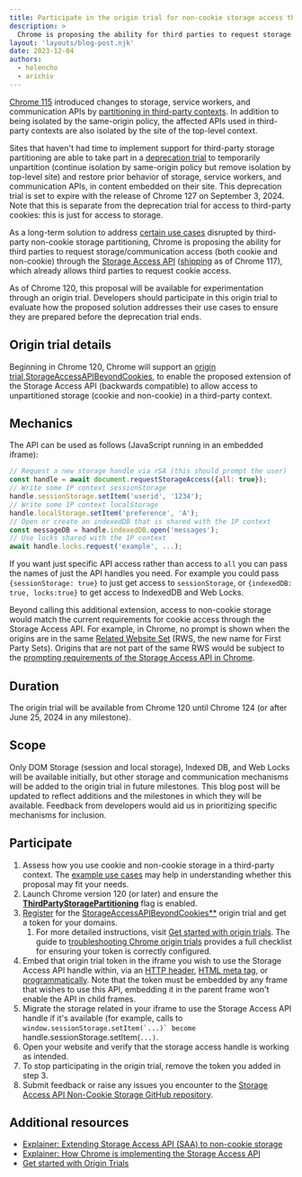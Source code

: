 ```yaml
---
title: Participate in the origin trial for non-cookie storage access through the Storage Access API
description: >
  Chrome is proposing the ability for third parties to request storage or communication access (both cookie and non-cookie) through the Storage Access API.
layout: 'layouts/blog-post.njk'
date: 2023-12-04
authors:
  - helencho
  - arichiv
---
```


[Chrome 115](https://chromiumdash.appspot.com/schedule) introduced changes to storage, service workers, and communication APIs by [partitioning in third-party contexts](/docs/privacy-sandbox/storage-partitioning/). In addition to being isolated by the same-origin policy, the affected APIs used in third-party contexts are also isolated by the site of the top-level context.

Sites that haven't had time to implement support for third-party storage partitioning are able to take part in a [deprecation trial](/blog/storage-partitioning-deprecation-trial/) to temporarily unpartition (continue isolation by same-origin policy but remove isolation by top-level site) and restore prior behavior of storage, service workers, and communication APIs, in content embedded on their site. This deprecation trial is set to expire with the release of Chrome 127 on September 3, 2024. Note that this is separate from the deprecation trial for access to third-party cookies: this is just for access to storage.

As a long-term solution to address [certain use cases](https://arichiv.github.io/saa-non-cookie-storage/#use-cases) disrupted by third-party non-cookie storage partitioning, Chrome is proposing the ability for third parties to request storage/communication access (both cookie and non-cookie) through the [Storage Access API](https://webkit.org/blog/8124/introducing-storage-access-api/) ([shipping](https://groups.google.com/a/chromium.org/g/blink-dev/c/JHf7CWXDZUc/m/Dy2EElgvAgAJ) as of Chrome 117), which already allows third parties to request cookie access.

As of Chrome 120, this proposal will be available for experimentation through an origin trial. Developers should participate in this origin trial to evaluate how the proposed solution addresses their use cases to ensure they are prepared before the deprecation trial ends.

## Origin trial details

Beginning in Chrome 120, Chrome will support an [origin trial](/docs/web-platform/origin-trials/),[StorageAccessAPIBeyondCookies](/origintrials/#/view_trial/577023702256844801), to enable the proposed extension of the Storage Access API (backwards compatible) to allow access to unpartitioned storage (cookie and non-cookie) in a third-party context.

## Mechanics

The API can be used as follows (JavaScript running in an embedded iframe):

```js
// Request a new storage handle via rSA (this should prompt the user)
const handle = await document.requestStorageAccess({all: true});
// Write some 1P context sessionStorage
handle.sessionStorage.setItem('userid', '1234');
// Write some 1P context localStorage
handle.localStorage.setItem('preference', 'A');
// Open or create an indexedDB that is shared with the 1P context
const messageDB = handle.indexedDB.open('messages');
// Use locks shared with the 1P context
await handle.locks.request('example', ...);
```

If you want just specific API access rather than access to `all` you can pass the names of just the API handles you need. For example you could pass `{sessionStorage: true}` to just get access to `sessionStorage`, or `{indexedDB: true, locks:true}` to get access to IndexedDB and Web Locks.

Beyond calling this additional extension, access to non-cookie storage would match the current requirements for cookie access through the Storage Access API. For example, in Chrome, no prompt is shown when the origins are in the same [Related Website Set](/blog/related-website-sets/) (RWS, the new name for First Party Sets). Origins that are not part of the same RWS would be subject to the [prompting requirements of the Storage Access API in Chrome](https://github.com/cfredric/chrome-storage-access-api).

## Duration

The origin trial will be available from Chrome 120 until Chrome 124 (or after June 25, 2024 in any milestone).

## Scope

Only DOM Storage (session and local storage), Indexed DB, and Web Locks will be available initially, but other storage and communication mechanisms will be added to the origin trial in future milestones. This blog post will be updated to reflect additions and the milestones in which they will be available. Feedback from developers would aid us in prioritizing specific mechanisms for inclusion.

## Participate

1.  Assess how you use cookie and non-cookie storage in a third-party context. The [example use cases](https://arichiv.github.io/saa-non-cookie-storage/#use-cases) may help in understanding whether this proposal may fit your needs.
1.  Launch Chrome version 120 (or later) and ensure the **[ThirdPartyStoragePartitioning](/blog/storage-partitioning-dev-trial/)** flag is enabled.
1.  [Register](/origintrials/#/trials/active) for the [StorageAccessAPIBeyondCookies**](/origintrials/#/view_trial/577023702256844801) origin trial and get a token for your domains.
    1.  For more detailed instructions, visit [Get started with origin trials](/docs/web-platform/origin-trials/). The guide to [troubleshooting Chrome origin trials](/docs/web-platform/origin-trial-troubleshooting/) provides a full checklist for ensuring your token is correctly configured.
1.  Embed that origin trial token in the iframe you wish to use the Storage Access API handle within, via an [HTTP header](/docs/web-platform/origin-trials/#take-part-in-an-origin-trial), [HTML meta tag](/docs/web-platform/origin-trials/#take-part-in-an-origin-trial), or [programmatically](/docs/web-platform/origin-trials/#programmatic). Note that the token must be embedded by any frame that wishes to use this API, embedding it in the parent frame won't enable the API in child frames.
1.  Migrate the storage related in your iframe to use the Storage Access API handle if it's available (for example, calls to ``window.sessionStorage.setItem(`...)` become ``handle.sessionStorage.setItem(`...)`.
1.  Open your website and verify that the storage access handle is working as intended.
1.  To stop participating in the origin trial, remove the token you added in step 3.
1.  Submit feedback or raise any issues you encounter to the [Storage Access API Non-Cookie Storage GitHub repository](https://github.com/arichiv/saa-non-cookie-storage/issues).

## Additional resources

-   [Explainer: Extending Storage Access API (SAA) to non-cookie storage](https://arichiv.github.io/saa-non-cookie-storage/)
-   [Explainer: How Chrome is implementing the Storage Access API](https://github.com/cfredric/chrome-storage-access-api/blob/main/README.md)
-   [Get started with Origin Trials](/docs/web-platform/origin-trials/)
